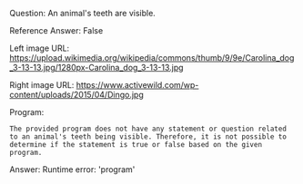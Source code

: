 Question: An animal's teeth are visible.

Reference Answer: False

Left image URL: https://upload.wikimedia.org/wikipedia/commons/thumb/9/9e/Carolina_dog_3-13-13.jpg/1280px-Carolina_dog_3-13-13.jpg

Right image URL: https://www.activewild.com/wp-content/uploads/2015/04/Dingo.jpg

Program:

```
The provided program does not have any statement or question related to an animal's teeth being visible. Therefore, it is not possible to determine if the statement is true or false based on the given program.
```
Answer: Runtime error: 'program'

